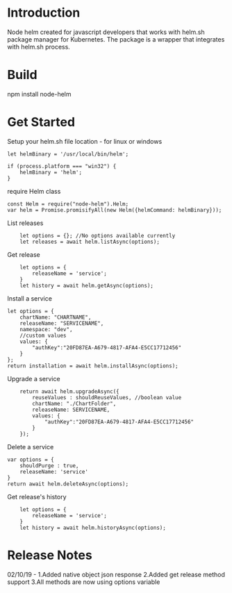 # Introduction 
Node helm created for javascript developers that works with helm.sh package manager for Kubernetes.
The package is a wrapper that integrates with helm.sh process.

# Build
npm install node-helm

# Get Started

Setup your helm.sh file location - for linux or windows
```
let helmBinary = '/usr/local/bin/helm';

if (process.platform === "win32") {
    helmBinary = 'helm';
}
```

require Helm class
```
const Helm = require("node-helm").Helm;
var helm = Promise.promisifyAll(new Helm({helmCommand: helmBinary}));
```



List releases
```
    let options = {}; //No options available currently
    let releases = await helm.listAsync(options);  
```

Get release
```
    let options = {
        releaseName = 'service';
    }
    let history = await helm.getAsync(options);  
```

Install a service
```
let options = {
    chartName: "CHARTNAME",
    releaseName: "SERVICENAME",        
    namespace: "dev",        
    //custom values
    values: {
        "authKey":"20FD87EA-A679-4817-AFA4-E5CC17712456"
    }
};
return installation = await helm.installAsync(options);  
```


Upgrade a service
```
    return await helm.upgradeAsync({
        reuseValues : shouldReuseValues, //boolean value
        chartName: "./ChartFolder",
        releaseName: SERVICENAME,
        values: {
            "authKey":"20FD87EA-A679-4817-AFA4-E5CC17712456"
        }
    });  
```

Delete a service
```
var options = {
    shouldPurge : true,
    releaseName: 'service'
}
return await helm.deleteAsync(options);
```

Get release's history
```    
    let options = {
        releaseName = 'service';
    }
    let history = await helm.historyAsync(options);  
```


# Release Notes
02/10/19 - 
    1.Added native object json response
    2.Added get release method support
    3.All methods are now using options variable